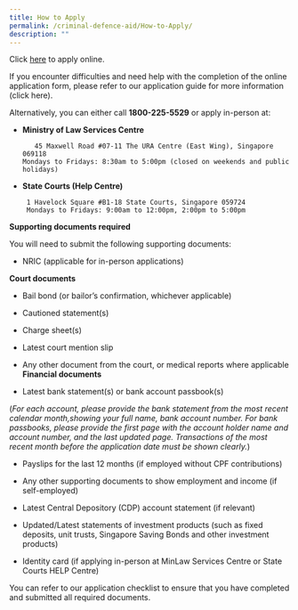```yaml
---
title: How to Apply
permalink: /criminal-defence-aid/How-to-Apply/
description: ""
---
```

Click [here](https://go.gov.sg/criminaldefenceaid) to apply online. &nbsp;

If you encounter difficulties and need help with the completion of the online application form, please refer to our application guide for more information (click here).

Alternatively, you can either call **1800-225-5529** or apply in-person at:    

* **Ministry of Law Services Centre**
     
		 45 Maxwell Road #07-11 The URA Centre (East Wing), Singapore 069118
      Mondays to Fridays: 8:30am to 5:00pm (closed on weekends and public  holidays)

*  **State Courts (Help Centre)**
    
		1 Havelock Square #B1-18 State Courts, Singapore 059724
		Mondays to Fridays: 9:00am to 12:00pm, 2:00pm to 5:00pm

**Supporting documents required**

You will need to submit the following supporting documents:

* NRIC (applicable for in-person applications)

**Court documents**

*   Bail bond (or bailor’s confirmation, whichever applicable)

* Cautioned statement(s)

* Charge sheet(s)

* Latest court mention slip

*  Any other document from the court, or medical reports where applicable
**Financial documents**

* Latest bank statement(s) or bank account passbook(s)

(_For each account, please provide the bank statement from the most recent calendar month,showing your full name, bank account number. For bank passbooks, please provide the first page with the account holder name and account number, and the last updated page. Transactions of the most recent month before the application date must be shown clearly._)&nbsp;&nbsp;&nbsp;

* Payslips for the last 12 months (if employed without CPF contributions)

*  Any other supporting documents to show employment and income (if self-employed)

* Latest Central Depository (CDP) account statement (if relevant)

*  Updated/Latest statements of investment products (such as fixed deposits, unit trusts, Singapore Saving Bonds and other investment products)

* Identity card (if applying in-person at MinLaw Services Centre or State Courts HELP Centre)

You can refer to our application checklist to ensure that you have completed and submitted all required documents.